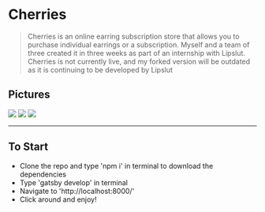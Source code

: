 # Cherries

> Cherries is an online earring subscription store that allows you to purchase individual earrings or a subscription. Myself and a team of three created it in three weeks as part of an internship with Lipslut. Cherries is not currently live, and my forked version will be outdated as it is continuing to be developed by Lipslut

## Pictures

<img src="https://www.zacbennett.io/assets/homepage.png"></img>
<img src="https://www.zacbennett.io/assets/catalog.png"></img>
<img src="https://www.zacbennett.io/assets/subscribe.png"></img>

---

## To Start

- Clone the repo and type 'npm i' in terminal to download the dependencies 
- Type 'gatsby develop' in terminal 
- Navigate to 'http://localhost:8000/'
- Click around and enjoy!



